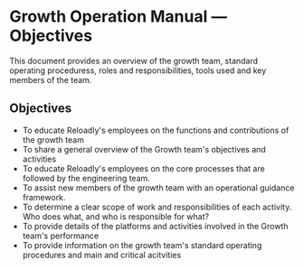 # Growth Operation Manual — Objectives

This document provides an overview of the growth team, standard operating proceduress, roles and responsibilities, tools used and key members of the team. 

## Objectives
- To educate Reloadly's employees on the functions and contributions of the growth team
- To share a general overview of the Growth team's objectives and activities
- To educate Reloadly's employees on the core processes that are followed by the engineering team.
- To assist new members of the growth team with an operational guidance framework.
- To determine a clear scope of work and responsibilities of each activity. Who does what, and who is responsible for what?
- To provide details of the platforms and activities involved in the Growth team's performance
- To provide information on the growth team's standard operating procedures and main and critical acitvities